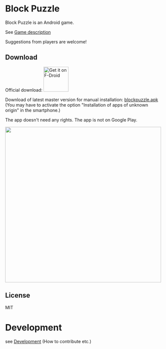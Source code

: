 # Block Puzzle

Block Puzzle is an Android game.

See [Game description](https://github.com/SoltauFintel/blockpuzzle/blob/master/fastlane/metadata/android/en-US/full_description.txt)

Suggestions from players are welcome!

## Download

Official download: [<img src="https://fdroid.gitlab.io/artwork/badge/get-it-on.png"
     alt="Get it on F-Droid"
     height="80">](https://www.f-droid.org/packages/de.mwvb.blockpuzzle/)

Download of latest master version for manual installation:
[blockpuzzle.apk](http://mwvb.de/store/blockpuzzle.apk) (You may have to activate the option
"Installation of apps of unknown origin" in the smartphone.)

The app doesn't need any rights. The app is not on Google Play.

<img src="http://mwvb.de/1.png" height="500">

## License
MIT

# Development

see [Development](https://github.com/SoltauFintel/blockpuzzle/blob/master/CONTRIBUTING.md) (How to contribute etc.)
